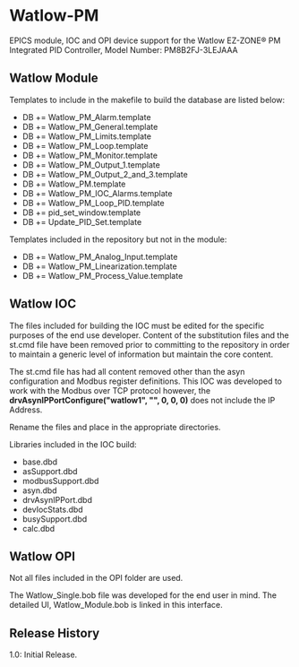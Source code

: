 # Watlow-PM
EPICS module, IOC and OPI device support for the Watlow EZ-ZONE® PM Integrated PID Controller, Model Number: PM8B2FJ-3LEJAAA

## Watlow Module
Templates to include in the makefile to build the database are listed below:
  - DB += Watlow_PM_Alarm.template
  - DB += Watlow_PM_General.template
  - DB += Watlow_PM_Limits.template
  - DB += Watlow_PM_Loop.template
  - DB += Watlow_PM_Monitor.template
  - DB += Watlow_PM_Output_1.template
  - DB += Watlow_PM_Output_2_and_3.template
  - DB += Watlow_PM.template
  - DB += Watlow_PM_IOC_Alarms.template
  - DB += Watlow_PM_Loop_PID.template
  - DB += pid_set_window.template
  - DB += Update_PID_Set.template

Templates included in the repository but not in the module:
  - DB += Watlow_PM_Analog_Input.template
  - DB += Watlow_PM_Linearization.template
  - DB += Watlow_PM_Process_Value.template
  
## Watlow IOC
The files included for building the IOC must be edited for the specific purposes of the end use developer.  Content of the substitution files and the st.cmd file have been removed prior to committing to the repository in order to maintain a generic level of information but maintain the core content.  

The st.cmd file has had all content removed other than the asyn configuration and Modbus register definitions.  This IOC was developed to work with the Modbus over TCP protocol however, the **drvAsynIPPortConfigure("watlow1", "", 0, 0, 0)** does not include the IP Address.

Rename the files and place in the appropriate directories.

Libraries included in the IOC build:
  - base.dbd
  - asSupport.dbd
  - modbusSupport.dbd
  - asyn.dbd
  - drvAsynIPPort.dbd
  - devIocStats.dbd
  - busySupport.dbd
  - calc.dbd


## Watlow OPI
Not all files included in the OPI folder are used.

The Watlow_Single.bob file was developed for the end user in mind.  The detailed UI, Watlow_Module.bob is linked in this interface.



## Release History
1.0:  Initial Release.
